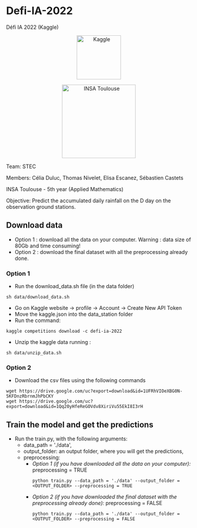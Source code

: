 # Defi-IA-2022
Défi IA 2022 (Kaggle)

<a href="https://www.kaggle.com/c/defi-ia-2022" title = "Defi-IA 2022">
<p align="center">
  <img src="https://upload.wikimedia.org/wikipedia/commons/7/7c/Kaggle_logo.png" width="120" alt="Kaggle">
</p>
</a>

<a href="http://www.insa-toulouse.fr/" title = "INSA Toulouse">
<p align="center">
  <img src="https://jpo.insa-toulouse.fr/wp-content/uploads/2020/11/Logo_INSAToulouse-quadri.png" width="200" alt="INSA Toulouse">
</p>
</a>

Team: STEC

Members: Célia Duluc, Thomas Nivelet, Elisa Escanez, Sébastien Castets

INSA Toulouse - 5th year (Applied Mathematics)

Objective: Predict the accumulated daily rainfall on the D day on the observation ground stations.


## Download data

- Option 1 : download all the data on your computer. Warning : data size of 80Gb and time consuming!
- Option 2 : download the final dataset with all the preprocessing already done. 

### Option 1
- Run the download_data.sh file (in the data folder)

```
sh data/download_data.sh
```
- Go on Kaggle website -> profile -> Account -> Create New API Token
- Move the kaggle.json into the data_station folder
- Run the command:

```
kaggle competitions download -c defi-ia-2022
```
- Unzip the kaggle data running :
```
sh data/unzip_data.sh
```
### Option 2

- Download the csv files using the following commands
```
wget https://drive.google.com/uc?export=download&id=1UFRhVIOeXBG0N-5KFDnzRbrnmJhPbCKY
wget https://drive.google.com/uc?export=download&id=1Qq20yHfeReGOVdv8XiriVu55EkI8I3rH
```

## Train the model and get the predictions

- Run the train.py, with the following arguments: 
  - data_path = './data', 
  - output_folder: an output folder, where you will get the predictions,
  - preprocessing:
    - *Option 1 (if you have downloaded all the data on your computer):* preprocessing = TRUE
      ```
      python train.py --data_path = './data' --output_folder = <OUTPUT_FOLDER> --preprocessing = TRUE
      ```
    - *Option 2 (if you have downloaded the final dataset with the preprocessing already done):* preprocessing = FALSE
      ```
      python train.py --data_path = './data' --output_folder = <OUTPUT_FOLDER> --preprocessing = FALSE
      ```

